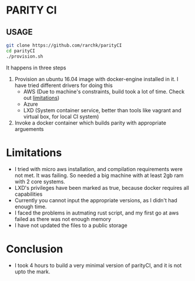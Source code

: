 PARITY CI
=== 
## USAGE
```bash
git clone https://github.com/rarchk/parityCI
cd parityCI
./provision.sh 
  ```
It happens in three steps 

1. Provision an ubuntu 16.04 image with docker-engine installed in it. I have tried different drivers for doing this 
    - AWS (Due to machine's constraints, build took a lot of time. Check out [limitations](#limitations))
    - Azure 
    - LXD (System container service, better than tools like vagrant and virtual box, for local CI system)
2. Invoke a docker container which builds parity with appropriate arguements 

# Limitations 
- I tried with micro aws installation, and compilation requirements were not met. It was failing. So needed a big machine with at least 2gb ram with 2 core systems.
- LXD's privileges have been marked as true, because docker requires all capabilities
- Currently you cannot input the appropriate versions, as I didn't had enough time. 
- I faced the problems in autmating rust script, and my first go at aws failed as there was not enough memory 
- I have not updated the files to a public storage 

# Conclusion 
- I took 4 hours to build a very minimal version of parityCI, and it is not upto the mark. 
